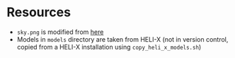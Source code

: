 Resources
=========

- `sky.png` is modified from [here](http://www.texturex.com/Sky-Textures/sky+texture+high+resolution+panoramic+blue+green+clouds+stock+photo.jpg.php)
- Models in `models` directory are taken from HELI-X (not in version control, copied from a HELI-X installation using `copy_heli_x_models.sh`)
